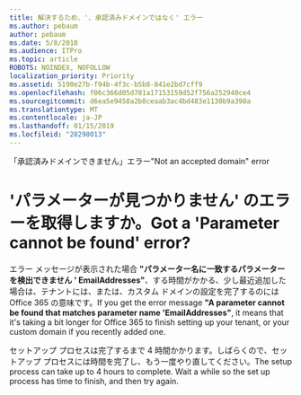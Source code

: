 ```yaml
---
title: 解決するため、'、承認済みドメインではなく' エラー
ms.author: pebaum
author: pebaum
ms.date: 5/8/2018
ms.audience: ITPro
ms.topic: article
ROBOTS: NOINDEX, NOFOLLOW
localization_priority: Priority
ms.assetid: 5190e27b-f94b-4f3c-b5b8-841e2bd7cff9
ms.openlocfilehash: f06c366d05d781a17153159d52f756a252940ce4
ms.sourcegitcommit: d6ea5e9458a2b8ceaab3ac4bd483e1130b9a398a
ms.translationtype: MT
ms.contentlocale: ja-JP
ms.lasthandoff: 01/15/2019
ms.locfileid: "28298013"
---
```

<span data-ttu-id="97bc7-102">「承認済みドメインできません」エラー</span><span class="sxs-lookup"><span data-stu-id="97bc7-102">"Not an accepted domain" error</span></span>

# <a name="got-a-parameter-cannot-be-found-error"></a><span data-ttu-id="97bc7-103">'パラメーターが見つかりません' のエラーを取得しますか。</span><span class="sxs-lookup"><span data-stu-id="97bc7-103">Got a 'Parameter cannot be found' error?</span></span>

<span data-ttu-id="97bc7-104">エラー メッセージが表示された場合 **"パラメーター名に一致するパラメーターを検出できません ' EmailAddresses"**、する時間がかかる、少し最近追加した場合は、テナントには、または、カスタム ドメインの設定を完了するのには Office 365 の意味です。</span><span class="sxs-lookup"><span data-stu-id="97bc7-104">If you get the error message **"A parameter cannot be found that matches parameter name 'EmailAddresses"**, it means that it's taking a bit longer for Office 365 to finish setting up your tenant, or your custom domain if you recently added one.</span></span> 
  
<span data-ttu-id="97bc7-p101">セットアップ プロセスは完了するまで 4 時間かかります。しばらくので、セットアップ プロセスには時間を完了し、もう一度やり直してください。</span><span class="sxs-lookup"><span data-stu-id="97bc7-p101">The setup process can take up to 4 hours to complete. Wait a while so the set up process has time to finish, and then try again.</span></span>
  

